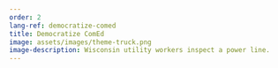 ```yaml
---
order: 2
lang-ref: democratize-comed
title: Democratize ComEd
image: assets/images/theme-truck.png
image-description: Wisconsin utility workers inspect a power line.
---
```


